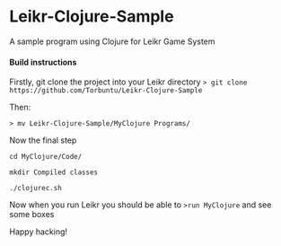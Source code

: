 # Leikr-Clojure-Sample
A sample program using Clojure for Leikr Game System


#### Build instructions

Firstly, git clone the project into your Leikr directory
`> git clone https://github.com/Torbuntu/Leikr-Clojure-Sample`

Then:

`> mv Leikr-Clojure-Sample/MyClojure Programs/`

Now the final step

```
cd MyClojure/Code/

mkdir Compiled classes

./clojurec.sh
```

Now when you run Leikr you should be able to `>run MyClojure` and see some boxes 

Happy hacking!

